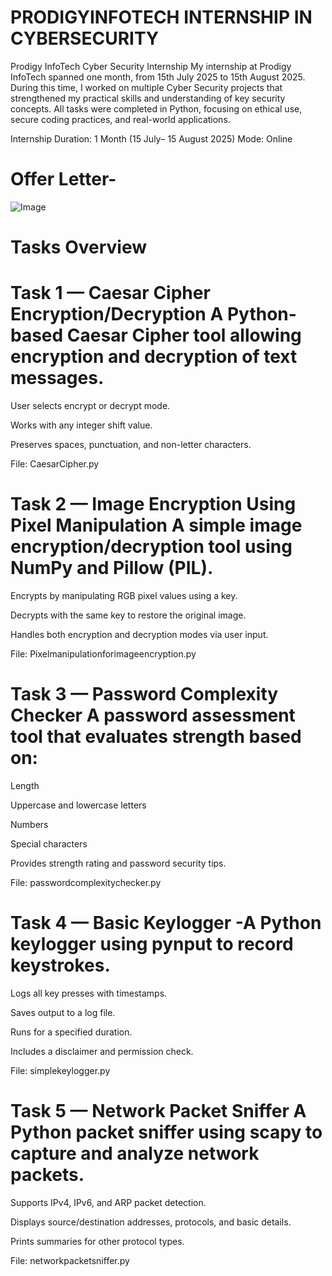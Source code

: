 # PRODIGYINFOTECH INTERNSHIP IN CYBERSECURITY
Prodigy InfoTech Cyber Security Internship My internship at Prodigy InfoTech spanned one month, from 15th July 2025 to 15th August 2025. During this time, I worked on multiple Cyber Security projects that strengthened my practical skills and understanding of key security concepts. All tasks were completed in Python, focusing on ethical use, secure coding practices, and real-world applications.

Internship Duration: 1 Month (15 July– 15 August 2025) Mode: Online

# Offer Letter-
![Image](https://github.com/user-attachments/assets/c727fd9a-e435-4d05-8baf-1476be58654b)


# Tasks Overview

# Task 1 — Caesar Cipher Encryption/Decryption A Python-based Caesar Cipher tool allowing encryption and decryption of text messages.

User selects encrypt or decrypt mode.

Works with any integer shift value.

Preserves spaces, punctuation, and non-letter characters.

File: CaesarCipher.py

# Task 2 — Image Encryption Using Pixel Manipulation A simple image encryption/decryption tool using NumPy and Pillow (PIL).

Encrypts by manipulating RGB pixel values using a key.

Decrypts with the same key to restore the original image.

Handles both encryption and decryption modes via user input.

File: Pixelmanipulationforimageencryption.py

# Task 3 — Password Complexity Checker A password assessment tool that evaluates strength based on:

Length

Uppercase and lowercase letters

Numbers

Special characters

Provides strength rating and password security tips.

File: passwordcomplexitychecker.py

# Task 4 — Basic Keylogger -A Python keylogger using pynput to record keystrokes.

Logs all key presses with timestamps.

Saves output to a log file.

Runs for a specified duration.

Includes a disclaimer and permission check.

File: simplekeylogger.py

# Task 5 — Network Packet Sniffer A Python packet sniffer using scapy to capture and analyze network packets.

Supports IPv4, IPv6, and ARP packet detection.

Displays source/destination addresses, protocols, and basic details.

Prints summaries for other protocol types.

File: networkpacketsniffer.py
